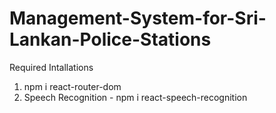 # Management-System-for-Sri-Lankan-Police-Stations

Required Intallations
1. npm i react-router-dom
2. Speech Recognition - npm i react-speech-recognition
